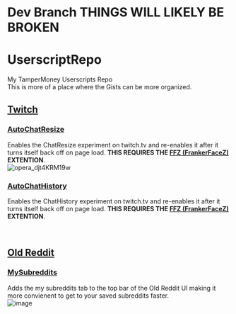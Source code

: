# Dev Branch THINGS WILL LIKELY BE BROKEN
# UserscriptRepo
My TamperMoney Userscripts Repo <br/>
This is more of a place where the Gists can be more organized.



## [Twitch](https://twitch.tv)


### [AutoChatResize](https://gist.github.com/ikeman2003/a12a38743882ad7138c72aa95e853560)
Enables the ChatResize experiment on twitch.tv and re-enables it after it turns itself back off on page load. **THIS REQUIRES THE [FFZ (FrankerFaceZ)](https://www.frankerfacez.com) EXTENTION**. <br/>
![opera_djt4KRM19w](https://user-images.githubusercontent.com/96934345/196009289-ad97f129-c42a-4fb2-83d3-6777be3f4255.gif)


### [AutoChatHistory](https://gist.github.com/ikeman2003/a12a38743882ad7138c72aa95e853560)
Enables the ChatHistory experiment on twitch.tv and re-enables it after it turns itself back off on page load. **THIS REQUIRES THE [FFZ (FrankerFaceZ)](https://www.frankerfacez.com) EXTENTION**.


<br />

## [Old Reddit](https://old.reddit.com)

### [MySubreddits](https://gist.github.com/ikeman2003/1cd6c680f171ea3b71861bbc451d4a77)
Adds the my subreddits tab to the top bar of the Old Reddit UI making it more convienent to get to your saved subreddits faster. <br/>
![image](https://user-images.githubusercontent.com/96934345/196236033-faf91fc5-3c8d-470d-bf11-8c7dcd81e4c8.png)
